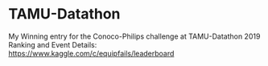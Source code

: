 # TAMU-Datathon
My Winning entry for the Conoco-Philips challenge at TAMU-Datathon 2019
Ranking and Event Details:
https://www.kaggle.com/c/equipfails/leaderboard
